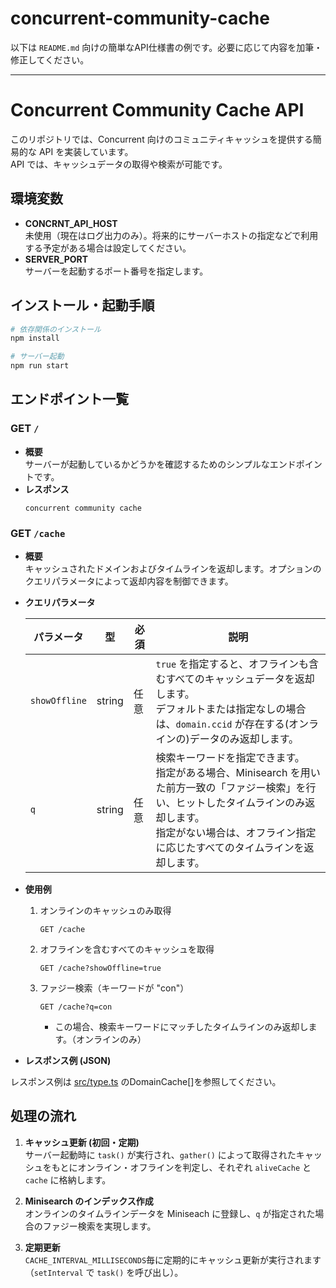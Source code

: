 # concurrent-community-cache

以下は `README.md` 向けの簡単なAPI仕様書の例です。必要に応じて内容を加筆・修正してください。

---

# Concurrent Community Cache API

このリポジトリでは、Concurrent 向けのコミュニティキャッシュを提供する簡易的な API を実装しています。  
API では、キャッシュデータの取得や検索が可能です。

## 環境変数

- **CONCRNT_API_HOST**  
  未使用（現在はログ出力のみ）。将来的にサーバーホストの指定などで利用する予定がある場合は設定してください。
- **SERVER_PORT**  
  サーバーを起動するポート番号を指定します。

## インストール・起動手順

```bash
# 依存関係のインストール
npm install

# サーバー起動
npm run start
```

## エンドポイント一覧

### GET `/`

- **概要**  
  サーバーが起動しているかどうかを確認するためのシンプルなエンドポイントです。
- **レスポンス**
  ```
  concurrent community cache
  ```

### GET `/cache`

- **概要**  
  キャッシュされたドメインおよびタイムラインを返却します。オプションのクエリパラメータによって返却内容を制御できます。

- **クエリパラメータ**

  | パラメータ     | 型     | 必須 | 説明                                                                                                                                                  |
    | -------------- | ------ | ---- | ----------------------------------------------------------------------------------------------------------------------------------------------------- |
  | `showOffline`  | string | 任意 | `true` を指定すると、オフラインも含むすべてのキャッシュデータを返却します。<br>デフォルトまたは指定なしの場合は、`domain.ccid` が存在する(オンラインの)データのみ返却します。 |
  | `q`            | string | 任意 | 検索キーワードを指定できます。<br>指定がある場合、Minisearch を用いた前方一致の「ファジー検索」を行い、ヒットしたタイムラインのみ返却します。<br>指定がない場合は、オフライン指定に応じたすべてのタイムラインを返却します。 |

- **使用例**

    1. オンラインのキャッシュのみ取得
       ```
       GET /cache
       ```

    2. オフラインを含むすべてのキャッシュを取得
       ```
       GET /cache?showOffline=true
       ```

    3. ファジー検索（キーワードが "con"）
       ```
       GET /cache?q=con
       ```
        - この場合、検索キーワードにマッチしたタイムラインのみ返却します。（オンラインのみ）

- **レスポンス例 (JSON)**

レスポンス例は [src/type.ts](src/type.ts) のDomainCache[]を参照してください。

## 処理の流れ

1. **キャッシュ更新 (初回・定期)**  
   サーバー起動時に `task()` が実行され、`gather()` によって取得されたキャッシュをもとにオンライン・オフラインを判定し、それぞれ `aliveCache` と `cache` に格納します。

2. **Minisearch のインデックス作成**  
   オンラインのタイムラインデータを Miniseach に登録し、`q` が指定された場合のファジー検索を実現します。

3. **定期更新**  
   `CACHE_INTERVAL_MILLISECONDS`毎に定期的にキャッシュ更新が実行されます（`setInterval` で `task()` を呼び出し）。
